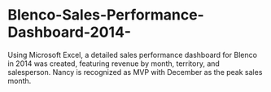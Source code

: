 # Blenco-Sales-Performance-Dashboard-2014-
Using Microsoft Excel, a detailed sales performance dashboard for Blenco in 2014 was created, featuring revenue by month, territory, and salesperson. Nancy is recognized as MVP with December as the peak sales month. 
